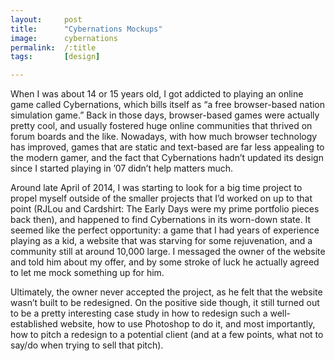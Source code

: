 ```yaml
---
layout:		post
title:		"Cybernations Mockups"
image:		cybernations
permalink:	/:title
tags:		[design]

---
```

When I was about 14 or 15 years old, I got addicted to playing an online game called Cybernations, which bills itself as “a free browser-based nation simulation game.” Back in those days, browser-based games were actually pretty cool, and usually fostered huge online communities that thrived on forum boards and the like. Nowadays, with how much browser technology has improved, games that are static and text-based are far less appealing to the modern gamer, and the fact that Cybernations hadn’t updated its design since I started playing in ’07 didn’t help matters much.

Around late April of 2014, I was starting to look for a big time project to propel myself outside of the smaller projects that I’d worked on up to that point (RJLou and Cardshirt: The Early Days were my prime portfolio pieces back then), and happened to find Cybernations in its worn-down state. It seemed like the perfect opportunity: a game that I had years of experience playing as a kid, a website that was starving for some rejuvenation, and a community still at around 10,000 large. I messaged the owner of the website and told him about my offer, and by some stroke of luck he actually agreed to let me mock something up for him.

Ultimately, the owner never accepted the project, as he felt that the website wasn’t built to be redesigned. On the positive side though, it still turned out to be a pretty interesting case study in how to redesign such a well-established website, how to use Photoshop to do it, and most importantly, how to pitch a redesign to a potential client (and at a few points, what not to say/do when trying to sell that pitch).